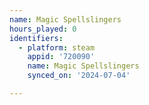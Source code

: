 ```yaml
---
name: Magic Spellslingers
hours_played: 0
identifiers:
  - platform: steam
    appid: '720090'
    name: Magic Spellslingers
    synced_on: '2024-07-04'

---
```


